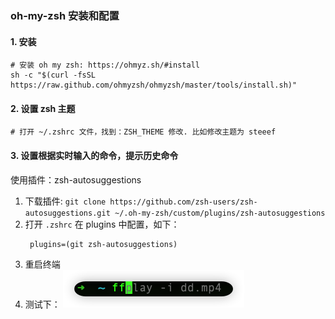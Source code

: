 ### oh-my-zsh 安装和配置

#### 1. 安装

```shell
# 安装 oh my zsh: https://ohmyz.sh/#install
sh -c "$(curl -fsSL https://raw.github.com/ohmyzsh/ohmyzsh/master/tools/install.sh)"
```

#### 2. 设置 zsh 主题

```shell
# 打开 ~/.zshrc 文件，找到：ZSH_THEME 修改. 比如修改主题为 steeef
```

#### 3. 设置根据实时输入的命令，提示历史命令

使用插件：zsh-autosuggestions

1. 下载插件: `git clone https://github.com/zsh-users/zsh-autosuggestions.git ~/.oh-my-zsh/custom/plugins/zsh-autosuggestions`
2. 打开 `.zshrc` 在 plugins 中配置，如下：
   ```shell
    plugins=(git zsh-autosuggestions)
   ```
3. 重启终端
4. 测试下：
![](./imgs/img_0.png)   

